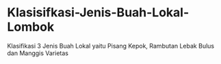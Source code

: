 # Klasisifkasi-Jenis-Buah-Lokal-Lombok
Klasifikasi 3 Jenis Buah Lokal yaitu Pisang Kepok, Rambutan Lebak Bulus dan Manggis Varietas
